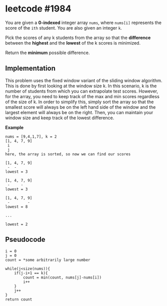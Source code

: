 # leetcode #1984
You are given a **0-indexed** integer array `nums`, where `nums[i]` represents the score of the `ith` student. You are also given an integer `k`.

Pick the scores of any k students from the array so that the **difference** between the **highest** and the **lowest** of the k scores is minimized.

Return the **minimum** possible difference.

## Implementation

This problem uses the fixed window variant of the sliding window algorithm. This is done by first looking at the window size k. In this scenario, k is the number of students from which you can extrapolate test scores. However, for the array, you need to keep track of the max and min scores regardless of the size of k. In order to simplify this, simply sort the array so that the smallest score will always be on the left hand side of the window and the largest element will always be on the right. Then, you can maintain your window size and keep track of the lowest difference. 

**Example**
```
nums = [9,4,1,7], k = 2
[1, 4, 7, 9]
 i 
 j
here, the array is sorted, so now we can find our scores

[1, 4, 7, 9]
 -  -
lowest = 3

[1, 4, 7, 9]
 -     - 
lowest = 3

[1, 4, 7, 9]
 -        -
lowest = 8

...

lowest = 2
```

## Pseudocode
```
i = 0
j = 0
count = *some arbitrarily large number

while(j<size(nums)){
    if(j-i+1 == k){
        count = min(count, nums[j]-nums[i])
        i++
    }
    j++
}
return count
```